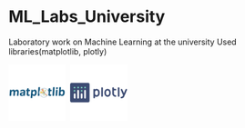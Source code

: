 # ML_Labs_University
Laboratory work on Machine Learning at the university
Used libraries(matplotlib, plotly)
<div>
    <img src="https://github.com/devicons/devicon/blob/master/icons/matplotlib/matplotlib-original-wordmark.svg" title="matplotlib" alt="matplotlib" width="100" height="100"/>&nbsp;
    <img src="https://github.com/devicons/devicon/blob/master/icons/plotly/plotly-original-wordmark.svg" title="plotly" alt="plotly" width="100" height="100"/>&nbsp;
</div>